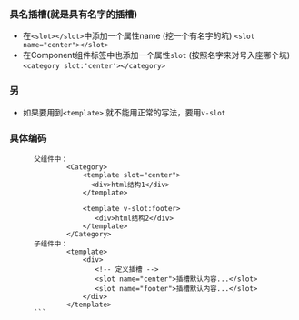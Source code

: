 ### 具名插槽(就是具有名字的插槽)
+ 在`<slot></slot>`中添加一个属性name (挖一个有名字的坑)
    ``` <slot name="center"></slot> ```
+ 在Component组件标签中也添加一个属性`slot` (按照名字来对号入座哪个坑)
    ``` <category slot:'center'></category> ```

### 另
+ 如果要用到`<template>` 就不能用正常的写法，要用`v-slot`

### 具体编码
```vue
      父组件中：
              <Category>
                  <template slot="center">
                    <div>html结构1</div>
                  </template>
      
                  <template v-slot:footer>
                     <div>html结构2</div>
                  </template>
              </Category>
      子组件中：
              <template>
                  <div>
                     <!-- 定义插槽 -->
                     <slot name="center">插槽默认内容...</slot>
                     <slot name="footer">插槽默认内容...</slot>
                  </div>
              </template>
      ```
